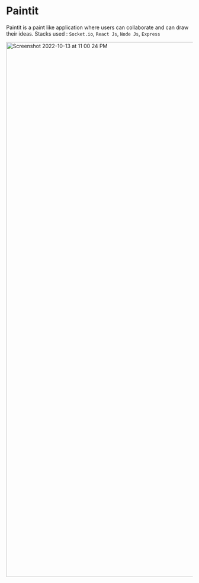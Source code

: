 # Paintit
Paintit is a paint like application where users can collaborate and can draw their ideas. 
Stacks used : `Socket.io`, `React Js`, `Node Js`, `Express`

<img width="1440" alt="Screenshot 2022-10-13 at 11 00 24 PM" src="https://user-images.githubusercontent.com/96296951/195665723-d165d9ea-1ab5-4187-9403-a6fb47863a58.png">
